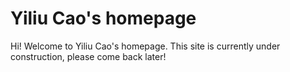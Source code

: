 # Yiliu Cao's homepage

Hi! Welcome to Yiliu Cao's homepage. This site is currently under construction, please come back later!
